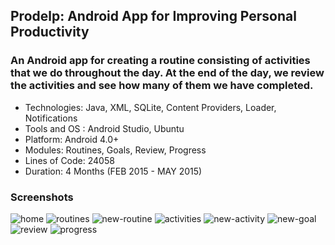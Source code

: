 ## Prodelp: Android App for Improving Personal Productivity
### An Android app for creating a routine consisting of activities that we do throughout the day. At the end of the day, we review the activities and see how many of them we have completed.


* Technologies: Java, XML, SQLite, Content Providers, Loader, Notifications
* Tools and OS : Android Studio, Ubuntu
* Platform: Android 4.0+
* Modules: Routines, Goals, Review, Progress
* Lines of Code:  24058
* Duration: 4 Months (FEB 2015 - MAY 2015)

### Screenshots

![home](screenshots/home.png)
![routines](screenshots/routines.png)
![new-routine](screenshots/new-routine.png)
![activities](screenshots/activities.png)
![new-activity](screenshots/new-activity.png)
![new-goal](screenshots/new-goal.png)
![review](screenshots/review.png)
![progress](screenshots/progress.png)
